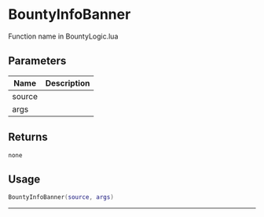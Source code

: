 # BountyInfoBanner

Function name in BountyLogic.lua

## Parameters

| Name   | Description |
| ------ | ----------- |
| source |             |
| args   |             |

## Returns

`none`

## Usage

```lua
BountyInfoBanner(source, args)
```

---
